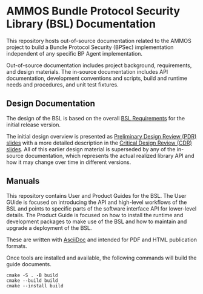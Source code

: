 <!--
Copyright (c) 2023-2025 The Johns Hopkins University Applied Physics
Laboratory LLC.

This file is part of the Bundle Protocol Security Library (BSL).

Licensed under the Apache License, Version 2.0 (the "License");
you may not use this file except in compliance with the License.
You may obtain a copy of the License at
    http://www.apache.org/licenses/LICENSE-2.0
Unless required by applicable law or agreed to in writing, software
distributed under the License is distributed on an "AS IS" BASIS,
WITHOUT WARRANTIES OR CONDITIONS OF ANY KIND, either express or implied.
See the License for the specific language governing permissions and
limitations under the License.

This work was performed for the Jet Propulsion Laboratory, California
Institute of Technology, sponsored by the United States Government under
the prime contract 80NM0018D0004 between the Caltech and NASA under
subcontract 1700763.
-->
# AMMOS Bundle Protocol Security Library (BSL) Documentation

This repository hosts out-of-source documentation related to the AMMOS project to build a Bundle Protocol Security (BPSec) implementation independent of any specific BP Agent implementation.

Out-of-source documentation includes project background, requirements, and design materials.
The in-source documentation includes API documentation, development conventions and scripts, build and runtime needs and procedures, and unit test fixtures.

## Design Documentation

The design of the BSL is based on the overall [BSL Requirements](BSL%20Software%20Requirements%20Document.pdf) for the initial release version.

The initial design overview is presented as [Preliminary Design Review (PDR) slides](BSL%20PDR.pdf) with a more detailed description in the [Critical Design Review (CDR) slides](BSL%20CDR.pdf). All of this earlier design material is superseded by any of the in-source documentation, which represents the actual realized library API and how it may change over time in different versions.

## Manuals

This repository contains User and Product Guides for the BSL.
The User GUide is focused on introducing the API and high-level workflows of the BSL and points to specific parts of the software interface API for lower-level details.
The Product Guide is focused on how to install the runtime and development packages to make use of the BSL and how to maintain and upgrade a deployment of the BSL.

These are written with [AsciiDoc](https://asciidoc.org/) and intended for PDF and HTML publication formats.

Once tools are installed and available, the following commands will build the guide documents.
```
cmake -S . -B build
cmake --build build
cmake --install build
```
